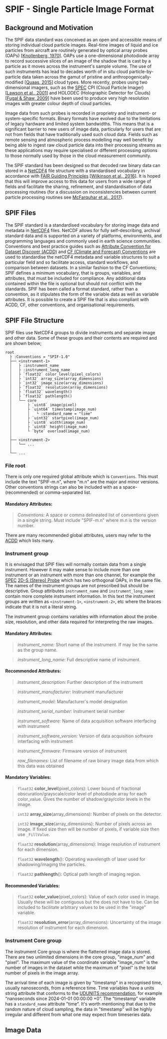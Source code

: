 
# SPIF - Single Particle Image Format

<!--
For full information on the SPIF data standard and usage examples see [paper_placeholder](https://github.com/graemenott/spif-paper).
-->

## Background and Motivation

The SPIF data standard was conceived as an open and accessible means of storing individual cloud particle images. Real-time images of liquid and ice particles from aircraft are routinely generated by optical array probes (OAPs) \[[Knollenberg, 1970](https://doi.org/10.1175/1520-0450(1970)009<0086:TOAAAT>2.0.CO;2)\]. OAPs use a one-dimensional photodiode array to record successive slices of an image of the shadow that is cast by a particle as it moves across the instrument's sample volume. The use of such instruments has lead to decades worth of in situ cloud particle-by-particle data taken across the gamut of pristine and anthropogenically-modified \[[Quaas, 2015](https://doi.org/10.1007/s40641-015-0028-0)\] cloud types. More recently, probes using two dimensional imagers, such as the [SPEC](http://www.specinc.com) CPI (Cloud Particle Imager) \[[Lawson et al., 2001](https://agupubs.onlinelibrary.wiley.com/doi/10.1029/2000JD900789)\] and HOLODEC (Holographic Detector for Clouds) \[[Fugal & Shaw, 2009](https://amt.copernicus.org/articles/2/259/2009/)\] have been used to produce very high resolution images with greater colour depth of cloud particles.

Image data from such probes is recorded in proprietry and instrument- or system-specific formats. Binary formats have evolved due to the limitations of legacy hardware and limited system bandwidths. This means that is a significant barrier to new users of image data, particularly for users that are not from fields that have traditionally used such cloud data. Fields such as remote sensing and atmospheric process modelling may well benefit by being able to ingest raw cloud particle data into their processing streams as these applications may require specialised or different processing options to those normally used by those in the cloud measurement community.

The SPIF standard has been designed so that decoded raw binary data can stored in a [NetCDF4](https://www.unidata.ucar.edu/software/netcdf/) file structure with a standardised vocabulary in accordance with [FAIR Guiding Principles](https://www.go-fair.org/fair-principles/) \[[Wilkinson et al., 2016](https://www.nature.com/articles/sdata201618)\]. It is hoped that this will improve access to this data for users from a wide range of fields and facilitate the sharing, refinement, and standardisation of data processing routines (for a discussion on inconsistencies between current particle processing routines see [McFarquhar et al., 2017](https://doi.org/10.1175/AMSMONOGRAPHS-D-16-0007.1)).


## SPIF Files

The SPIF standard is a standardised vocabulary for storing image data and metadata in [NetCDF4](https://www.unidata.ucar.edu/software/netcdf/) files. NetCDF allows for fully self-describing, archival standard data and is supported on a variety of platforms, environments, and programming languages and commonly used in earth science communities. Conventions and best practice guides such as [Attribute Convention for Dataset Discover (ACDD)](https://wiki.esipfed.org/Attribute_Convention_for_Data_Discovery_1-3) and [CF (Climate and Forecast) Conventions](http://cfconventions.org/) are used to standardise the netCDF4 metadata and variable structures to suit a particular field and so facilitate access, standard workflows, and comparison between datasets. In a similar fashion to the CF Conventions; SPIF defines a minimum vocabulary, that is groups, variables, and attributes, that must be included for compliance. Any additional data contained within the file is optional but should not conflict with the standards. SPIF has been called a format standard, rather than a convention, as it stipulates the form of the variable data as well as variable attributes. It is possible to create a SPIF file that is also compliant with ACDD, CF, other conventions, and organisational requirements.


## SPIF File Structure

SPIF files use NetCDF4 groups to divide instruments and separate image and other data. Some of these groups and their contents are required and are shown below;

```
root
  ├ :Conventions = "SPIF-1.0"
  ├── <instrument-1>
  │   ├ :instrument_name
  │   ├ :instrument_long_name
  │   ├ `float32` color_level(pixel_colors)
  │   ├ `int32` array_size(array_dimensions)
  │   ├ `int32` image_size(array_dimensions)
  │   ├ `float32` resolution(array_dimensions)
  │   ├ `float32` wavelength()
  │   ├ `float32` pathlength()
  │   └── core
  │       ├ `uint8` image(pixel)
  │       ├ `uint64` timestamp(image_num)
  │       │   └ :standard_name = "time"
  │       ├ `uint32` startpixel(image_num)
  │       ├ `uint8` width(image_num)
  │       ├ `uint8` height(image_num)
  │       └ `byte` overload(image_num)
  │
  ├── <instrument-2>
  │   └── ...
  │
  └── ...
```

### File root

There is only one required global attribute which is ``Conventions``. This must include the text "SPIF-m.n", where "m.n" are the major and minor versions. Other conventions strings can also be included with as a space- (recommended) or comma-separated list.

#### Mandatory Attributes:

> _Conventions:_ A space or comma delineated list of conventions given in a single string. Must include "SPIF-m.n" where m.n is the version number.

There are many recommended global attributes, users may refer to the [ACDD](https://wiki.esipfed.org/Attribute_Convention_for_Data_Discovery_1-3) which lists many.


### Instrument group

It is envisaged that SPIF files will normally contain data from a single instrument. However it may make sense to include more than one instrument or an instrument with more than one channel, for example the [SPEC](http://www.specinc.com) [2D-S (Stereo) Probe](http://www.specinc.com/2d-s-stereo-probe-operation) which has two orthogonal OAPs, in the same file. The names of the instrument groups are not prescribed but should be descriptive. Group attributes ``instrument_name`` and ``instrument_long_name`` contain more complete instrument information. In this text the instrument groups are written as ``<instrument-1>``, ``<instrument-2>``, etc where the braces indicate that it is not a literal string.

The instrument group contains variables with information about the probe size, resolution, and other data required for interpreting the raw images.

#### Mandatory Attributes:

> _instrument_name:_ Short name of the instrument. If may be the same as the group name.

> _instrument_long_name:_ Full descriptive name of instrument.

#### Recommended Attributes:

> _instrument_description:_ Further description of the instrument

> _instrument_manufacturer:_ Instrument manufacturer

> _instrument_model:_ Manufacturer's model designation

> _instrument_serial_number:_ Instrument serial number

> _instrument_software:_ Name of data acquisition software interfacing with instrument

> _instrument_software_version:_ Version of data acquisition software interfacing with instrument

> _instrument_firmware:_ Firmware version of instrument

> _raw_filenames:_ List of filename of raw binary image data from which this data was obtained

#### Mandatory Variables:

> `float32` **color_level**(pixel_colors): Lower bound of fractional obscuration/grayscale/color level of photodiode array for each color_value. Gives the number of shadow/gray/color levels in the image.

> `int32` **array_size**(array_dimensions): Number of pixels on the detector.


> `int32` **image_size**(array_dimensions): Number of pixels across an image. If fixed size then will be number of pixels, if variable size then use `_FillValue`.

> `float32` **resolution**(array_dimensions): Image resolution of instrument for each dimension.

> `float32` **wavelength**(): Operating wavelength of laser used for shadowing/imaging the particles.

> `float32` **pathlength**(): Optical path length of imaging region.

#### Recommended Variables:

> `float32` **color_value**(pixel_colors): Value of each color used in image. Usually these will be contiguous but the does not have to be. Can be included to facilitate arbitrary values to be used in the "image" variable.

> `float32` **resolution_error**(array_dimensions): Uncertainty of the image resolution of instrument for each dimension.



### Instrument Core group

The instrument Core group is where the flattened image data is stored. There are two unlimited dimensions in the core group, "image_num" and "pixel". The maximum value of the coordinate variable "image_num" is the number of images in the dataset while the maximum of "pixel" is the total number of pixels in the image array.

The arrival time of each image is given by "timestamp" in a recognised time, usually nanoseconds, from a reference time. Time variables have a units string attribute that conforms to the [UDUNITS recommendation](https://cfconventions.org/Data/cf-conventions/cf-conventions-1.11/cf-conventions.html#time-coordinate), for example “nanoseconds since 2024-01-01 00:00:00 +0”. The "timestamp" variable has
a ``standard_name`` attribute "time". It's worth mentioning that due to the random nature of cloud sampling, the data in "timestamp" will be highly irregular and different from what one may expect from timeseries data.


## Image Data


